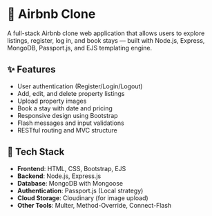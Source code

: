 # 🏡 Airbnb Clone

A full-stack Airbnb clone web application that allows users to explore listings, register, log in, and book stays — built with Node.js, Express, MongoDB, Passport.js, and EJS templating engine.

## ✨ Features

- User authentication (Register/Login/Logout)
- Add, edit, and delete property listings
- Upload property images
- Book a stay with date and pricing
- Responsive design using Bootstrap
- Flash messages and input validations
- RESTful routing and MVC structure

## 🔧 Tech Stack

- **Frontend**: HTML, CSS, Bootstrap, EJS
- **Backend**: Node.js, Express.js
- **Database**: MongoDB with Mongoose
- **Authentication**: Passport.js (Local strategy)
- **Cloud Storage**: Cloudinary (for image upload)
- **Other Tools**: Multer, Method-Override, Connect-Flash


